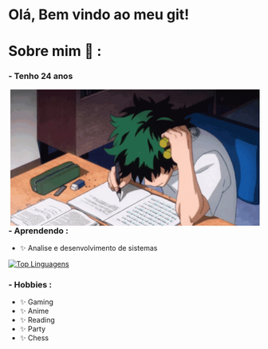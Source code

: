 # Olá, Bem vindo ao meu git!

# Sobre mim 💬 :

### - Tenho 24 anos<br>

<img hight="400" width="500" alt="GIF" align="right" src="https://github.com/henriq-pessoa/henriq-pessoa/blob/main/assets/izuku_study.gif">

### - Aprendendo :
- ✨ Analise e desenvolvimento de sistemas<br>

[![Top Linguagens](https://github-readme-stats.vercel.app/api/top-langs/?username=henriq-pessoa&hide_progress=true&theme=transparent)](https://github.com/anuraghazra/github-readme-stats)

### - Hobbies : 
- ✨ Gaming
- ✨ Anime
- ✨ Reading
- ✨ Party
- ✨ Chess




